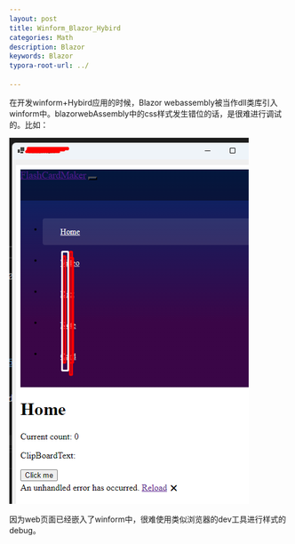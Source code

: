 ```yaml
---
layout: post
title: Winform_Blazor_Hybird
categories: Math
description: Blazor
keywords: Blazor
typora-root-url: ../

---
```


在开发winform+Hybird应用的时候，Blazor webassembly被当作dll类库引入winform中。blazorwebAssembly中的css样式发生错位的话，是很难进行调试的。比如：

![image-20231203155441322](/images/posts/image-20231203155441322.png)

因为web页面已经嵌入了winform中，很难使用类似浏览器的dev工具进行样式的debug。
